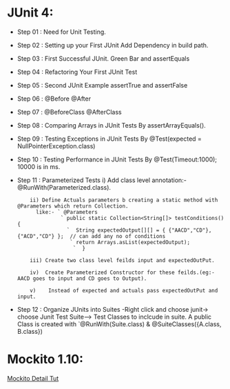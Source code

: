 # JUnit 4:

* Step 01 : Need for Unit Testing.

* Step 02 : Setting up your First JUnit 
			Add Dependency in build path.
* Step 03 : First Successful JUnit. Green Bar and assertEquals
* Step 04 : Refactoring Your First JUnit Test
* Step 05 : Second JUnit Example assertTrue and assertFalse
* Step 06 : @Before @After
* Step 07 : @BeforeClass @AfterClass
* Step 08 : Comparing Arrays in JUnit Tests
			By assertArrayEquals().
* Step 09 : Testing Exceptions in JUnit Tests
         By @Test(expected = NullPointerException.class)
* Step 10 : Testing Performance in JUnit Tests
          By @Test(Timeout:1000); 10000 is in ms.
* Step 11 : Parameterized Tests
          i) Add class level annotation:- @RunWith(Parameterized.class).
		  
          ii) Define Actuals parameters b creating a static method with @Parameters which return Collection.
            like:- ` @Parameters
                    ` public static Collection<String[]> testConditions(){
                      `  String expectedOutput[][] = { {"AACD","CD"}, {"ACD","CD"} };  // can add any no of conditions
                       ` return Arrays.asList(expectedOutput);
                        `  } 
          
		  iii) Create two class level feilds input and expectedOutPut.
          
		  iv)  Create Parameterized Constructor for these feilds.(eg:- AACD goes to input and CD goes to Output).
          
		  v)    Instead of expected and actuals pass expectedOutPut and input.

* Step 12 : Organize JUnits into Suites
        -Right click and choose junit-> choose Junit Test Suite--> Test Classes to inclcude in suite.
          A public Class is created with `@RunWith(Suite.class) & @SuiteClasses({A.class, B.class})

# Mockito 1.10:

[Mockito Detail Tut](https://github.com/in28minutes/MockitoTutorialForBeginners)